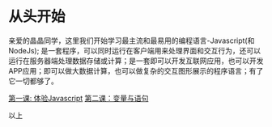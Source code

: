 
<meta charset="utf-8">

# 从头开始

   亲爱的晶晶同学，这里我们开始学习最主流和最易用的编程语言-Javascript(和NodeJs); 是一套程序，可以同时运行在客户端用来处理界面和交互行为，还可以运行在服务器端处理数据存储或计算；是一套即可以开发互联网应用，也可以开发APP应用；即可以做大数据计算，也可以做复杂的交互图形展示的程序语言；有了它一切都够了。

[第一课: 体验Javascript](https://zhangcheck.github.io/site/jingjing/day1)
[第二课：变量与语句](https://zhangcheck.github.io/site/jingjing/day2)

以上
